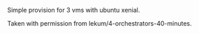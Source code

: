 Simple provision for 3 vms with ubuntu xenial.

Taken with permission from lekum/4-orchestrators-40-minutes.
